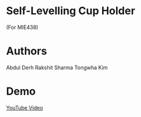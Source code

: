 # Self-Levelling Cup Holder

(For MIE438)

# Authors

Abdul Derh
Rakshit Sharma
Tongwha Kim

# Demo

[YouTube Video](https://www.youtube.com/watch?v=ZMVGCV2L7J8&feature=youtu.be)
